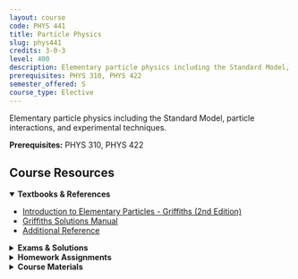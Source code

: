 ```yaml
---
layout: course
code: PHYS 441
title: Particle Physics
slug: phys441
credits: 3-0-3
level: 400
description: Elementary particle physics including the Standard Model, particle interactions, and experimental techniques.
prerequisites: PHYS 310, PHYS 422
semester_offered: S
course_type: Elective
---
```


Elementary particle physics including the Standard Model, particle interactions, and experimental techniques.

**Prerequisites:** PHYS 310, PHYS 422

## <i class="fas fa-book"></i> Course Resources

<details open>
<summary><strong><i class="fas fa-book"></i> Textbooks & References</strong></summary>
<ul>
<li><a href="/assets/resources/electives/phys441/textbooks/Introduction to Elementary Particles, 2nd Edition by David Jeffery Griffiths (1).pdf">Introduction to Elementary Particles - Griffiths (2nd Edition)</a></li>
<li><a href="/assets/resources/electives/phys441/textbooks/Griffiths_Particle_Physics_Solutions_Manual.pdf">Griffiths Solutions Manual</a></li>
<li><a href="/assets/resources/electives/phys441/textbooks/9781420083002.pdf">Additional Reference</a></li>
</ul>
</details>

<details>
<summary><strong><i class="fas fa-chart-bar"></i> Exams & Solutions</strong></summary>
<ul>
<li><a href="/assets/resources/electives/phys441/exams/PHYS 441-211 Major Exam-1 Solutions.docx">Major Exam 1 - Solutions</a></li>
<li><a href="/assets/resources/electives/phys441/exams/PHYS 441-221 Major Exam-2 Solutions.docx">Major Exam 2 - Solutions</a></li>
<li><a href="/assets/resources/electives/phys441/exams/PHYS 441-221 Q6 Solutions.docx">Quiz 6 - Solutions</a></li>
<li><a href="/assets/resources/electives/phys441/exams/PHYS 441-221 Q7 Solutions.docx">Quiz 7 - Solutions</a></li>
</ul>
</details>

<details>
<summary><strong><i class="fas fa-clipboard-list"></i> Homework Assignments</strong></summary>
<ul>
<li><a href="/assets/resources/electives/phys441/441HW1.pdf">Homework 1</a></li>
<li><a href="/assets/resources/electives/phys441/441HW2.pdf">Homework 2</a></li>
<li><a href="/assets/resources/electives/phys441/441HW3.pdf">Homework 3</a></li>
<li><a href="/assets/resources/electives/phys441/441HW10.pdf">Homework 10</a></li>
</ul>
</details>

<details>
<summary><strong><i class="fas fa-book-open"></i> Course Materials</strong></summary>
<ul>
<li><a href="/assets/resources/electives/phys441/Particle Detectors.pdf">Particle Detectors</a></li>
</ul>
</details>